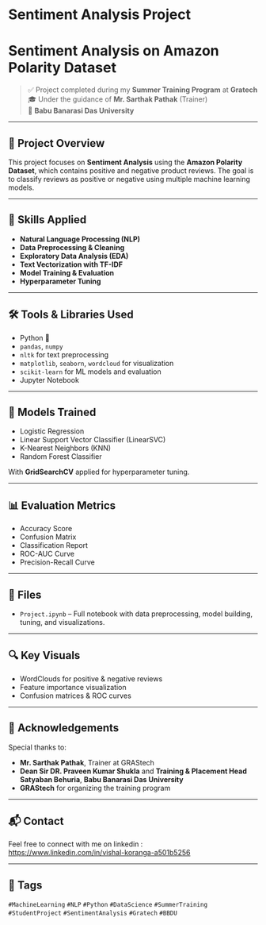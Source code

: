 # Sentiment Analysis Project

# Sentiment Analysis on Amazon Polarity Dataset

> ✅ Project completed during my **Summer Training Program** at **Gratech**  
> 🎓 Under the guidance of **Mr. Sarthak Pathak** (Trainer)  
> 🏫 **Babu Banarasi Das University**

---

## 📌 Project Overview

This project focuses on **Sentiment Analysis** using the **Amazon Polarity Dataset**, which contains positive and negative product reviews. The goal is to classify reviews as positive or negative using multiple machine learning models.

---

## 🧠 Skills Applied

- **Natural Language Processing (NLP)**
- **Data Preprocessing & Cleaning**
- **Exploratory Data Analysis (EDA)**
- **Text Vectorization with TF-IDF**
- **Model Training & Evaluation**
- **Hyperparameter Tuning**

---

## 🛠️ Tools & Libraries Used

- Python 🐍  
- `pandas`, `numpy`  
- `nltk` for text preprocessing  
- `matplotlib`, `seaborn`, `wordcloud` for visualization  
- `scikit-learn` for ML models and evaluation  
- Jupyter Notebook

---

## 🧪 Models Trained

- Logistic Regression  
- Linear Support Vector Classifier (LinearSVC)  
- K-Nearest Neighbors (KNN)  
- Random Forest Classifier  

With **GridSearchCV** applied for hyperparameter tuning.

---

## 📊 Evaluation Metrics

- Accuracy Score  
- Confusion Matrix  
- Classification Report  
- ROC-AUC Curve  
- Precision-Recall Curve  

---

## 📁 Files

- `Project.ipynb` – Full notebook with data preprocessing, model building, tuning, and visualizations.

---

## 🔍 Key Visuals

- WordClouds for positive & negative reviews  
- Feature importance visualization  
- Confusion matrices & ROC curves  

---

## 🙏 Acknowledgements

Special thanks to:

- **Mr. Sarthak Pathak**, Trainer at GRAStech  
- **Dean Sir DR. Praveen Kumar Shukla** and **Training & Placement Head Satyaban Behuria**, **Babu Banarasi Das University**  
- **GRAStech** for organizing the training program  

---

## 📬 Contact

Feel free to connect with me on linkedin : https://www.linkedin.com/in/vishal-koranga-a501b5256


---

## 📌 Tags

`#MachineLearning` `#NLP` `#Python` `#DataScience` `#SummerTraining` `#StudentProject` `#SentimentAnalysis` `#Gratech` `#BBDU`

